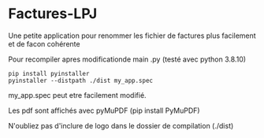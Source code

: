 # Factures-LPJ

Une petite application pour renommer les fichier de factures plus facilement et de facon cohérente

Pour recompiler apres modificationde main .py (testé avec python 3.8.10) 

```
pip install pyinstaller
pyinstaller --distpath ./dist my_app.spec
```
my_app.spec peut etre facilement modifié.

Les pdf sont affichés avec pyMuPDF (pip install PyMuPDF)

N'oubliez pas d'inclure de logo dans le dossier de compilation (./dist)
